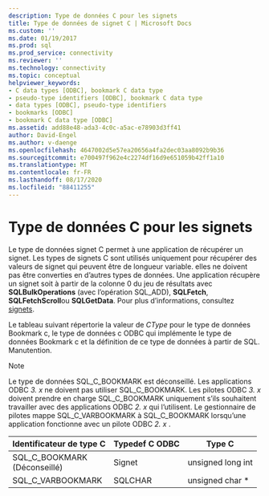 ```yaml
---
description: Type de données C pour les signets
title: Type de données de signet C | Microsoft Docs
ms.custom: ''
ms.date: 01/19/2017
ms.prod: sql
ms.prod_service: connectivity
ms.reviewer: ''
ms.technology: connectivity
ms.topic: conceptual
helpviewer_keywords:
- C data types [ODBC], bookmark C data type
- pseudo-type identifiers [ODBC], bookmark C data type
- data types [ODBC], pseudo-type identifiers
- bookmarks [ODBC]
- bookmark C data type [ODBC]
ms.assetid: add88e48-ada3-4c0c-a5ac-e78903d3ff41
author: David-Engel
ms.author: v-daenge
ms.openlocfilehash: 4647002d5e57ea20656a4fa2dec03aa8092b9b36
ms.sourcegitcommit: e700497f962e4c2274df16d9e651059b42ff1a10
ms.translationtype: MT
ms.contentlocale: fr-FR
ms.lasthandoff: 08/17/2020
ms.locfileid: "88411255"
---
```

# <a name="bookmark-c-data-type"></a>Type de données C pour les signets
Le type de données signet C permet à une application de récupérer un signet. Les types de signets C sont utilisés uniquement pour récupérer des valeurs de signet qui peuvent être de longueur variable. elles ne doivent pas être converties en d’autres types de données. Une application récupère un signet soit à partir de la colonne 0 du jeu de résultats avec **SQLBulkOperations** (avec l’opération SQL_ADD), **SQLFetch**, **SQLFetchScroll**ou **SQLGetData**. Pour plus d’informations, consultez [signets](../../../odbc/reference/develop-app/bookmarks-odbc.md).  
  
 Le tableau suivant répertorie la valeur de *CType* pour le type de données Bookmark c, le type de données c ODBC qui implémente le type de données Bookmark c et la définition de ce type de données à partir de SQL. Manutention.  
  
> [!NOTE]
>  Le type de données SQL_C_BOOKMARK est déconseillé. Les applications ODBC *3. x* ne doivent pas utiliser SQL_C_BOOKMARK. Les pilotes ODBC *3. x* doivent prendre en charge SQL_C_BOOKMARK uniquement s’ils souhaitent travailler avec des applications ODBC *2. x* qui l’utilisent. Le gestionnaire de pilotes mappe SQL_C_VARBOOKMARK à SQL_C_BOOKMARK lorsqu’une application fonctionne avec un pilote ODBC *2. x* .  
  
|Identificateur de type C|Typedef C ODBC|Type C|  
|-----------------------|--------------------|------------|  
|SQL_C_BOOKMARK<br />(Déconseillé)|Signet|unsigned long int|  
|SQL_C_VARBOOKMARK|SQLCHAR|unsigned char *|
